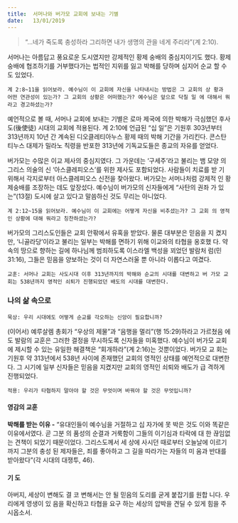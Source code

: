 ```yaml
---
title:  서머나와 버가모 교회에 보내는 기별
date:   13/01/2019
---
```


> <p></p>
> “…네가 죽도록 충성하라 그리하면 내가 생명의 관을 네게 주리라”(계 2:10).

서머나는 아름답고 풍요로운 도시였지만 강제적인 황제 숭배의 중심지이기도 했다.
황제 숭배에 협조하기를 거부했다가는 법적인 지위를 잃고 박해를 당하며 심지어 순교
할 수도 있었다.

`계 2:8~11을 읽어보라. 예수님이 이 교회에 자신을 나타내시는 방법은 그 교회의 상
황과 어떤 연관성이 있는가? 그 교회의 상황은 어떠했는가? 예수님은 앞으로 닥칠 일
에 대해서 뭐라고 경고하셨는가?`

예언적으로 볼 때, 서머나 교회에 보내는 기별은 로마 제국에 의한 박해가 극심했던
후사도(後使徒) 시대의 교회에 적용된다. 계 2:10에 언급된 “십 일”은 기원후 303년부터
313년까지 10년 간 계속된 디오클레티아누스 황제 때의 박해 기간을 가리킨다. 콘스탄
티누스 대제가 밀라노 칙령을 반포한 313년에 기독교도들은 종교의 자유를 얻었다.

버가모는 수많은 이교 제사의 중심지였다. 그 가운데는 ‘구세주’라고 불리는 뱀 모양
의 그리스 의술의 신 ‘아스클레피오스’를 위한 제사도 포함되었다. 사람들이 치료를 받
기 위해서 각지로부터 아스클레피오스 신전을 찾아왔다. 버가모는 서머나처럼 강제적
인 황제숭배를 조장하는 데도 앞장섰다. 예수님이 버가모의 신자들에게 “사탄의 권좌
가 있는”(13절) 도시에 살고 있다고 말씀하신 것도 무리는 아니었다.

`계 2:12~15을 읽어보라. 예수님이 이 교회에는 어떻게 자신을 비추셨는가? 그 교회
의 영적인 상황에 대해 뭐라고 칭찬하셨는가?`

버가모의 그리스도인들은 교회 안팎에서 유혹을 받았다. 물론 대부분은 믿음을 지
켰지만, ‘니골라당’이라고 불리는 일부는 박해를 면하기 위해 이교와의 타협을 옹호했
다. 약속의 땅으로 향하는 길에 하나님께 범죄하도록 이스라엘 백성을 꾀었던 발람처
럼(민 31:16), 그들은 믿음을 양보하는 것이 더 자연스러울 뿐 아니라 이롭다고 여겼다.

`교훈: 서머나 교회는 사도시대 이후 313년까지의 박해와 순교의 시대를 대변하고 버
가모 교회는 538년까지 영적인 쇠퇴가 진행되었던 배도의 시대를 대변한다.`

### 나의 삶 속으로

`묵상: 우리 시대에도 어떻게 순교를 각오하는 신앙이 필요합니까?`

(이어서) 예루살렘 총회가 “우상의 제물”과 “음행을 멀리”(행 15:29)하라고 가르쳤음
에도 발람의 교훈은 그러한 결정을 무시하도록 신자들을 미혹했다. 예수님이 버가모
교회에 제시할 수 있는 유일한 해결책은 “회개하라”(계 2:16)는 것뿐이었다. 버가모 교
회는 기원후 약 313년에서 538년 사이에 존재했던 교회의 영적인 상태를 예언적으로
대변한다. 그 시기에 일부 신자들은 믿음을 지켰지만 교회의 영적인 쇠퇴와 배도가 급
격하게 진행되었다.

`적용: 우리가 타협하지 말아야 할 것은 무엇이며 바꿔야 할 것은 무엇입니까?`

#### 영감의 교훈

**박해를 받는 이유 -** “유대인들이 예수님을 거절하고 십
자가에 못 박은 것도 이와 똑같은 이유에서였다. 곧 그분
의 품성의 순결과 거룩함이 그들의 이기심과 타락에 대
한 끊임없는 견책이 되었기 때문이었다. 그리스도께서 세
상에 사시던 때로부터 오늘날에 이르기까지 그분의 충성
된 제자들은, 죄를 좋아하고 그 길을 따라가는 자들의 미
움과 반대를 받아왔다”(각 시대의 대쟁투, 46).

#### 기 도

아버지, 세상이 변해도 결
코 변해서는 안 될 믿음의
도리를 굳게 붙잡기를 원합
니다. 우리에게 영생이 있
음을 확신하고 타협을 요구
하는 세상의 압박을 견딜
수 있게 힘을 주시옵소서.